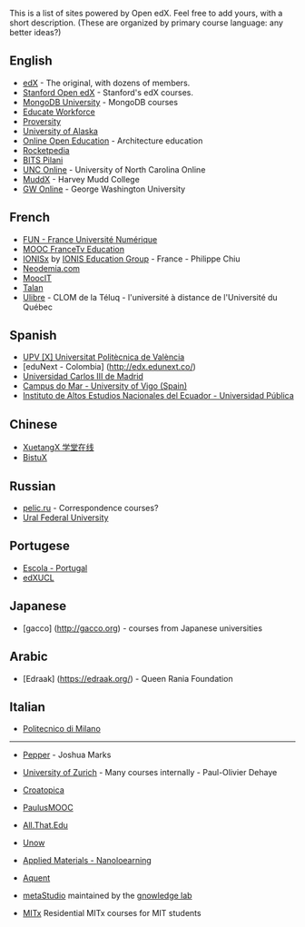 This is a list of sites powered by Open edX.  Feel free to add yours, with a short description.  (These are organized by primary course language: any better ideas?)

## English
* [edX](http://edx.org) - The original, with dozens of members.
* [Stanford Open edX](https://class.stanford.edu/) - Stanford's edX courses.
* [MongoDB University](https://education.mongodb.com/) - MongoDB courses
* [Educate Workforce](https://educateworkforce.com/)
* [Proversity](http://proversity.org)
* [University of Alaska](http://edx.alaska.edu)
* [Online Open Education](http://www.ooed.org/) - Architecture education
* [Rocketpedia](http://rocketpedia.org/)
* [BITS Pilani](http://any-learn.bits-pilani.ac.in/)
* [UNC Online](https://mooc.northcarolina.edu/) - University of North Carolina Online
* [MuddX](http://muddx.com) - Harvey Mudd College
* [GW Online](http://openedx.seas.gwu.edu/) - George Washington University

## French
* [FUN - France Université Numérique](https://www.france-universite-numerique-mooc.fr/)
* [MOOC FranceTv Education](http://mooc.francetveducation.fr/)
* [IONISx](https://ionisx.com) by [IONIS Education Group](http://www.ionis-group.com) - France - Philippe Chiu
* [Neodemia.com](https://neodemia.com)
* [MoocIT](http://learn-moocit.fr/)
* [Talan](http://universite.talan.fr)
* [Ulibre](http://www.ulibre.ca) - CLOM de la Téluq - l'université à distance de l'Université du Québec

## Spanish
* [UPV [X] Universitat Politècnica de València](http://edx.upv.es/)
* [eduNext - Colombia] (http://edx.edunext.co/)
* [Universidad Carlos III de Madrid](http://spoc.uc3m.es)
* [Campus do Mar - University of Vigo (Spain)](http://edx.campusdomar.es)
* [Instituto de Altos Estudios Nacionales del Ecuador - Universidad Pública](http://upex.iaen.edu.ec)

## Chinese
* [XuetangX 学堂在线](http://www.xuetangx.com/)
* [BistuX](http://x.bistu.edu.cn)

## Russian
* [pelic.ru](http://pelic.ru) - Correspondence courses?
* [Ural Federal University](http://openedu.urfu.ru/)

## Portugese
* [Escola - Portugal](http://cursos.escola.org)
* [edXUCL](http://edx.ucl.br/)

## Japanese
* [gacco] (http://gacco.org) - courses from Japanese universities

## Arabic
* [Edraak] (https://edraak.org/) - Queen Rania Foundation

## Italian
* [Politecnico di Milano](https://www.pok.polimi.it/)

***
 
* [Pepper](http://pepperpd.com) - Joshua Marks
* [University of Zurich](http://www.edx.uzh.ch) - Many courses internally - Paul-Olivier Dehaye 
* [Croatopica](http://croatopica.net/)
* [PaulusMOOC](https://paulusmooc.org)
* [All.That.Edu](http://www.allthatedu.com/)
* [Unow](http://learn.unow-mooc.org/)
* [Applied Materials - Nanoloearning](http://nano-learning.org/)
* [Aquent](http://edx-dev.aquent.com/)
* [metaStudio](http://courses.metaStudio.org) maintained by the [gnowledge lab](http://www.metastudio.org/gnowledge%20lab/)

* [MITx](http://odl.mit.edu/residential-mitx/) Residential MITx courses for MIT students
